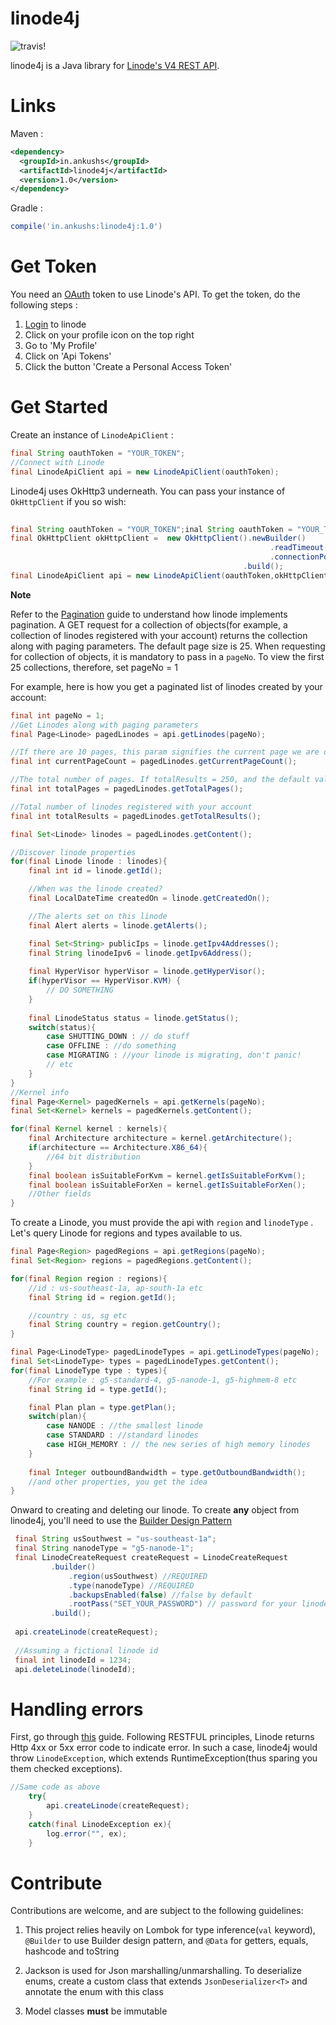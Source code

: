 # linode4j #

![travis!](https://travis-ci.org/ankushs92/linode4j.svg?branch=master "travis")

linode4j is a Java library for [Linode's V4 REST API](https://developers.linode.com/v4). 

# Links

Maven : 

```xml
<dependency>
  <groupId>in.ankushs</groupId>
  <artifactId>linode4j</artifactId>
  <version>1.0</version>
</dependency>
```

Gradle :
```groovy
compile('in.ankushs:linode4j:1.0')
```

# Get Token #

You need an [OAuth](https://developers.linode.com/v4/access) token to use Linode's API.
To get the token, do the following steps :

1. [Login](https://cloud.linode.com/linodes) to linode
2. Click on your profile icon on the top right
3. Go to 'My Profile'
4. Click on 'Api Tokens'
5. Click the button 'Create a Personal Access Token'


# Get Started #

Create an instance of `LinodeApiClient` : 

```java
final String oauthToken = "YOUR_TOKEN";
//Connect with Linode
final LinodeApiClient api = new LinodeApiClient(oauthToken);    
```

Linode4j uses OkHttp3 underneath. You can pass your instance of `OkHttpClient` if you so wish:

```java
       
final String oauthToken = "YOUR_TOKEN";inal String oauthToken = "YOUR_TOKEN";
final OkHttpClient okHttpClient =  new OkHttpClient().newBuilder()
                                                          .readTimeout(5, TimeUnit.SECONDS)
                                                          .connectionPool(new ConnectionPool(5,5,TimeUnit.MINUTES))
                                                    .build();
final LinodeApiClient api = new LinodeApiClient(oauthToken,okHttpClient);

```

**Note** 

Refer to the [Pagination](https://developers.linode.com/v4/pagination) guide to understand how linode implements pagination. A GET request for a collection of objects(for example, a collection of linodes registered with your account) returns the collection along with paging parameters.
The default page size is 25. When requesting for collection of objects, it is mandatory to pass in a `pageNo`.
To view the first 25 collections, therefore, set pageNo = 1 
 
For example, here is how you get a paginated list of linodes created by your account:

```java
final int pageNo = 1;
//Get Linodes along with paging parameters
final Page<Linode> pagedLinodes = api.getLinodes(pageNo);

//If there are 10 pages, this param signifies the current page we are on
final int currentPageCount = pagedLinodes.getCurrentPageCount();

//The total number of pages. If totalResults = 250, and the default value of objects returned by Linode is 25, then totalPages = (250/25) = 10
final int totalPages = pagedLinodes.getTotalPages();

//Total number of linodes registered with your account
final int totalResults = pagedLinodes.getTotalResults();

final Set<Linode> linodes = pagedLinodes.getContent();

//Discover linode properties
for(final Linode linode : linodes){
    final int id = linode.getId();

    //When was the linode created?
    final LocalDateTime createdOn = linode.getCreatedOn();

    //The alerts set on this linode
    final Alert alerts = linode.getAlerts();

    final Set<String> publicIps = linode.getIpv4Addresses();
    final String linodeIpv6 = linode.getIpv6Address();
    
    final HyperVisor hyperVisor = linode.getHyperVisor();
    if(hyperVisor == HyperVisor.KVM) {
        // DO SOMETHING
    }
    
    final LinodeStatus status = linode.getStatus();
    switch(status){
        case SHUTTING_DOWN : // do stuff
        case OFFLINE : //do something
        case MIGRATING : //your linode is migrating, don't panic!
        // etc
    }
}
//Kernel info
final Page<Kernel> pagedKernels = api.getKernels(pageNo);
final Set<Kernel> kernels = pagedKernels.getContent();

for(final Kernel kernel : kernels){
    final Architecture architecture = kernel.getArchitecture();
    if(architecture == Architecture.X86_64){
        //64 bit distribution
    }
    final boolean isSuitableForKvm = kernel.getIsSuitableForKvm();
    final boolean isSuitableForXen = kernel.getIsSuitableForXen();
    //Other fields
}

```

To create a Linode, you must provide the api with `region` and `linodeType` . Let's query Linode for  regions and types available to us.

```java
final Page<Region> pagedRegions = api.getRegions(pageNo);
final Set<Region> regions = pagedRegions.getContent();

for(final Region region : regions){
    //id : us-southeast-1a, ap-south-1a etc
    final String id = region.getId();

    //country : us, sg etc
    final String country = region.getCountry();
}

final Page<LinodeType> pagedLinodeTypes = api.getLinodeTypes(pageNo);
final Set<LinodeType> types = pagedLinodeTypes.getContent();
for(final LinodeType type : types){
    //For example : g5-standard-4, g5-nanode-1, g5-highmem-8 etc
    final String id = type.getId();

    final Plan plan = type.getPlan();
    switch(plan){
        case NANODE : //the smallest linode
        case STANDARD : //standard linodes
        case HIGH_MEMORY : // the new series of high memory linodes
    }
    
    final Integer outboundBandwidth = type.getOutboundBandwidth();
    //and other properties, you get the idea
}
```

Onward to creating and deleting our linode. To create **any** object from linode4j, you'll need to use the [Builder Design Pattern](https://www.google.co.in/search?q=Builder+design+pattern&oq=Builder+design+pattern+&aqs=chrome..69i57j69i60l3.3686j0j9&sourceid=chrome&ie=UTF-8)
```java
 final String usSouthwest = "us-southeast-1a";
 final String nanodeType = "g5-nanode-1";
 final LinodeCreateRequest createRequest = LinodeCreateRequest
         .builder()
             .region(usSouthwest) //REQUIRED
             .type(nanodeType) //REQUIRED
             .backupsEnabled(false) //false by default
             .rootPass("SET_YOUR_PASSWORD") // password for your linode
         .build();
 
 api.createLinode(createRequest);
 
 //Assuming a fictional linode id
 final int linodeId = 1234; 
 api.deleteLinode(linodeId);
```

# Handling errors #

First, go through [this](https://developers.linode.com/v4/errors) guide. Following RESTFUL principles, Linode returns Http 4xx or 5xx error code
to indicate error. In such a case, linode4j would throw `LinodeException`, which extends RuntimeException(thus sparing you them checked exceptions).
 
```java
//Same code as above
    try{
        api.createLinode(createRequest);
    }
    catch(final LinodeException ex){
        log.error("", ex);
    }
``` 

# Contribute #

Contributions are welcome, and are subject to the following guidelines:

1. This project relies heavily on Lombok for type inference(`val` keyword), `@Builder` to use Builder design pattern, 
and `@Data` for getters, equals, hashcode and toString

2. Jackson is used for Json marshalling/unmarshalling. To deserialize enums, create a custom class that extends `JsonDeserializer<T>` and 
annotate the enum with this class

3. Model classes **must** be immutable
